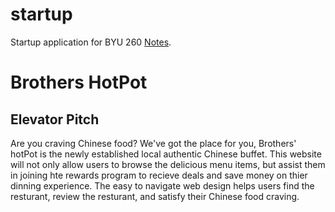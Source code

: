 # startup
Startup application for BYU 260
[Notes](notes.md).

# Brothers HotPot

## Elevator Pitch
Are you craving Chinese food? We've got the place for you, Brothers' hotPot is the newly established local authentic Chinese buffet. This website will not only allow users to browse the delicious menu items, but assist them in joining hte rewards program to recieve deals and save money on thier dinning experience. The easy to navigate web design helps users find the resturant, review the resturant, and satisfy their Chinese food craving. 